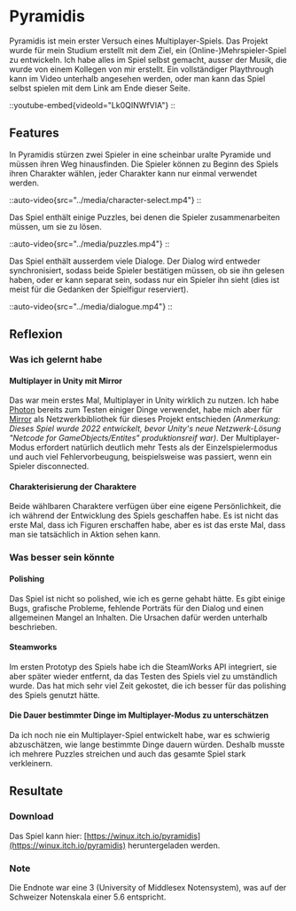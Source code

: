 # Pyramidis
Pyramidis ist mein erster Versuch eines Multiplayer-Spiels.
Das Projekt wurde für mein Studium erstellt mit dem Ziel, ein (Online-)Mehrspieler-Spiel zu entwickeln. 
Ich habe alles im Spiel selbst gemacht, ausser der Musik, die wurde von einem Kollegen von mir erstellt.
Ein vollständiger Playthrough kann im Video unterhalb angesehen werden, oder man kann das Spiel selbst spielen mit dem Link am Ende dieser Seite.

::youtube-embed{videoId="Lk0QINWfVIA"}
::

## Features
In Pyramidis stürzen zwei Spieler in eine scheinbar uralte Pyramide und müssen ihren Weg hinausfinden.
Die Spieler können zu Beginn des Spiels ihren Charakter wählen, jeder Charakter kann nur einmal verwendet werden.

::auto-video{src="../media/character-select.mp4"}
::

Das Spiel enthält einige Puzzles, bei denen die Spieler zusammenarbeiten müssen, um sie zu lösen.

::auto-video{src="../media/puzzles.mp4"}
::

Das Spiel enthält ausserdem viele Dialoge. 
Der Dialog wird entweder synchronisiert, sodass beide Spieler bestätigen müssen, ob sie ihn gelesen haben, oder er kann separat sein, sodass nur ein Spieler ihn sieht (dies ist meist für die Gedanken der Spielfigur reserviert).

::auto-video{src="../media/dialogue.mp4"}
::
## Reflexion

### Was ich gelernt habe

#### Multiplayer in Unity mit Mirror
Das war mein erstes Mal, Multiplayer in Unity wirklich zu nutzen.
Ich habe [Photon](https://www.photonengine.com/pun) bereits zum Testen einiger Dinge verwendet, 
habe mich aber für [Mirror](https://assetstore.unity.com/packages/tools/network/mirror-129321?srsltid=AfmBOorSfg6Bf6syfYja8Efy9XC5npHNYzECelGmss-e2zicTpgY5Rh4) als Netzwerkbibliothek für 
dieses Projekt entschieden _(Anmerkung: Dieses Spiel wurde 2022 entwickelt, bevor Unity's neue Netzwerk-Lösung "Netcode for GameObjects/Entites" produktionsreif war)_.
Der Multiplayer-Modus erfordert natürlich deutlich mehr Tests als der Einzelspielermodus und auch viel Fehlervorbeugung, beispielsweise was passiert, wenn ein Spieler disconnected.

#### Charakterisierung der Charaktere
Beide wählbaren Charaktere verfügen über eine eigene Persönlichkeit, die ich während der Entwicklung des Spiels geschaffen habe.
Es ist nicht das erste Mal, dass ich Figuren erschaffen habe, aber es ist das erste Mal, dass man sie tatsächlich in Aktion sehen kann.

### Was besser sein könnte

#### Polishing
Das Spiel ist nicht so polished, wie ich es gerne gehabt hätte.
Es gibt einige Bugs, grafische Probleme, fehlende Porträts für den Dialog und einen allgemeinen Mangel an Inhalten.
Die Ursachen dafür werden unterhalb beschrieben.

#### Steamworks
Im ersten Prototyp des Spiels habe ich die SteamWorks API integriert, sie aber später wieder entfernt, da das Testen des Spiels viel zu umständlich wurde.
Das hat mich sehr viel Zeit gekostet, die ich besser für das polishing des Spiels genutzt hätte.

#### Die Dauer bestimmter Dinge im Multiplayer-Modus zu unterschätzen
Da ich noch nie ein Multiplayer-Spiel entwickelt habe, war es schwierig abzuschätzen, wie lange bestimmte Dinge dauern würden.
Deshalb musste ich mehrere Puzzles streichen und auch das gesamte Spiel stark verkleinern.

## Resultate

### Download
Das Spiel kann hier: [https://winux.itch.io/pyramidis](https://winux.itch.io/pyramidis) heruntergeladen werden.

### Note
Die Endnote war eine 3 (University of Middlesex Notensystem), was auf der Schweizer Notenskala einer 5.6 entspricht.
